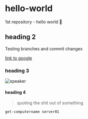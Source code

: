 # hello-world
1st repository - hello world :space_invader:

## heading 2

Testing branches and commit changes

[link to google](https://google.com) 

### heading 3

![speaker](https://user-images.githubusercontent.com/91224673/134579455-164fc45f-fc4b-45eb-bcb3-c3a6a666c704.png)

#### heading 4
> quoting the shit out of something

```powershell
get-computername server01
```

